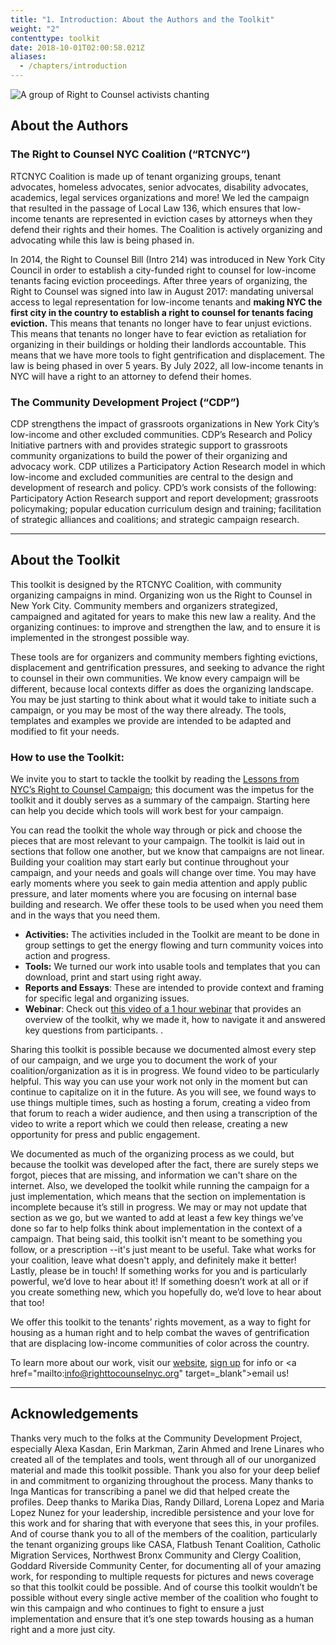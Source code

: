 ```yaml
---
title: "1. Introduction: About the Authors and the Toolkit"
weight: "2"
contenttype: toolkit
date: 2018-10-01T02:00:58.021Z
aliases:
  - /chapters/introduction
---
```

<img src="/images/intro-about-sm.jpg" alt="A group of Right to Counsel activists chanting" />

## About the Authors

<h3>The Right to Counsel NYC Coalition (“RTCNYC”)</h3>

RTCNYC Coalition is made up of tenant organizing groups, tenant advocates, homeless advocates, senior advocates, disability advocates, academics, legal services organizations and more! We led the campaign that resulted in the passage of Local Law 136, which ensures that low-income tenants are represented in eviction cases by attorneys when they defend their rights and their homes. The Coalition is actively organizing and advocating while this law is being phased in.

In 2014, the Right to Counsel Bill (Intro 214) was introduced in New York City Council in order to establish a city-funded right to counsel for low-income tenants facing eviction proceedings. After three years of organizing, the Right to Counsel was signed into law in August 2017: mandating universal access to legal representation for low-income tenants and **making NYC the first city in the country to establish a right to counsel for tenants facing eviction.** This means that tenants no longer have to fear unjust evictions. This means that tenants no longer have to fear eviction as retaliation for organizing in their buildings or holding their landlords accountable. This means that we have more tools to fight gentrification and displacement. The law is being phased in over 5 years. By July 2022, all low-income tenants in NYC will have a right to an attorney to defend their homes. 

<h3>The Community Development Project (“CDP”)</h3>

CDP strengthens the impact of grassroots organizations in New York City’s low-income and other excluded communities. CDP’s Research and Policy Initiative partners with and provides strategic support to grassroots community organizations to build the power of their organizing and advocacy work. CDP utilizes a Participatory Action Research model in which low-income and excluded communities are central to the design and development of research and policy. CPD’s work consists of the following: Participatory Action Research support and report development; grassroots policymaking; popular education curriculum design and training; facilitation of strategic alliances and coalitions; and strategic campaign research.

<hr />

## About the Toolkit

This toolkit is designed by the RTCNYC Coalition, with community organizing campaigns in mind. Organizing won us the Right to Counsel in New York City. Community members and organizers strategized, campaigned and agitated for years to make this new law a reality. And the organizing continues: to improve and strengthen the law, and to ensure it is implemented in the strongest possible way.

These tools are for organizers and community members fighting evictions, displacement and gentrification pressures, and seeking to advance the right to counsel in their own communities.  We know every campaign will be different, because local contexts differ as does the organizing landscape. You may be just starting to think about what it would take to initiate such a campaign, or you may be most of the way there already. The tools, templates and examples we provide are intended to be adapted and modified to fit your needs. 

<h3>How to use the Toolkit:</h3>

We invite you to start to tackle the toolkit by reading the <a href="/docs/11/Lessons Learned.pdf" target="_blank">Lessons from NYC’s Right to Counsel Campaign</a>; this document was the impetus for the toolkit and it doubly serves as a summary of the campaign. Starting here can help you decide which tools will work best for your campaign.

You can read the toolkit the whole way through or pick and choose the pieces that are most relevant to your campaign. The toolkit is laid out in sections that follow one another, but we know that campaigns are not linear. Building your coalition may start early but continue throughout your campaign, and your needs and goals will change over time. You may have early moments where you seek to gain media attention and apply public pressure, and later moments where you are focusing on internal base building and research. We offer these tools to be used when you need them and in the ways that you need them. 

* **Activities:** The activities included in the Toolkit are meant to be done in group settings to get the energy flowing and turn community voices into action and progress. 
* **Tools:** We turned our work into usable tools and templates that you can download, print and start using right away. 
* **Reports and Essays**: These are intended to provide context and framing for specific legal and organizing issues.
* **Webinar**: Check out <a href="https://youtu.be/hvMJMz1CF9U" target="_blank" rel="noopener noreferrer">this video of a 1 hour webinar</a> that provides an overview of the toolkit, why we made it, how to navigate it and answered key questions from participants. .

Sharing this toolkit is possible because we documented almost every step of our campaign, and we urge you to document the work of your coalition/organization as it is in progress. We found video to be particularly helpful. This way you can use your work not only in the moment but can continue to capitalize on it in the future. As you will see, we found ways to use things multiple times, such as hosting a forum, creating a video from that forum to reach a wider audience, and then using a transcription of the video to write a report which we could then release, creating a new opportunity for press and public engagement. 

We documented as much of the organizing process as we could, but because the toolkit was developed after the fact, there are surely steps we forgot, pieces that are missing, and information we can't share on the internet. Also, we developed the toolkit while running the campaign for a just implementation, which means that the section on implementation is incomplete because it’s still in progress. We may or may not update that section as we go, but we wanted to add at least a few key things we’ve done so far to help folks think about implementation in the context of a campaign. That being said, this toolkit isn't meant to be something you follow, or a prescription --it's just meant to be useful. Take what works for your coalition, leave what doesn't apply, and definitely make it better! Lastly, please be in touch!  If something works for you and is particularly powerful, we’d love to hear about it! If something doesn’t work at all or if you create something new, which you hopefully do, we’d love to hear about that too! 

We offer this toolkit to the tenants’ rights movement, as a way to fight for housing as a human right and to help combat the waves of gentrification that are displacing low-income communities of color across the country.

To learn more about our work, visit our <a href="http://www.righttocounselnyc.org/" target="_blank">website</a>, <a href="https://www.righttocounselnyc.org/volunteer" target="_blank">sign up</a> for info or <a href="mailto:info@righttocounselnyc.org" target=_blank">email us</a>! 

<hr />

## Acknowledgements

Thanks very much to the folks at the Community Development Project, especially Alexa Kasdan, Erin Markman, Zarin Ahmed and Irene Linares who created all of the templates and tools, went through all of our unorganized material and made this toolkit possible. Thank you also for your deep belief in and commitment to organizing throughout the process. Many thanks to Inga Manticas for transcribing a panel we did that helped create the profiles. Deep thanks to Marika Dias, Randy Dillard, Lorena Lopez and Maria Lopez Nunez for your leadership, incredible persistence and your love for this work and for sharing that with everyone that sees this, in your profiles. And of course thank you to all of the members of the coalition, particularly the tenant organizing groups like CASA, Flatbush Tenant Coalition, Catholic Migration Services, Northwest Bronx Community and Clergy Coalition, Goddard Riverside Community Center, for documenting all of your amazing work, for responding to multiple requests for pictures and news coverage so that this toolkit could be possible. And of course this toolkit wouldn’t be possible without every single active member of the coalition who fought to win this campaign and who continues to fight to ensure a just implementation and ensure that it’s one step towards housing as a human right and a more just city.